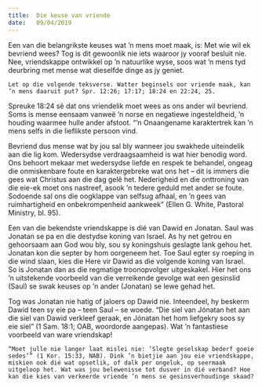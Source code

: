```yaml
---
title:  Die keuse van vriende
date:   09/04/2019
---
```


Een van die belangrikste keuses wat ’n mens moet maak, is: Met wie wil ek bevriend wees? Tog is dit gewoonlik nie iets waaroor jy vooraf besluit nie. Nee, vriendskappe ontwikkel op ’n natuurlike wyse, soos wat ’n mens tyd deurbring met mense wat dieselfde dinge as jy geniet. 

`Let op die volgende teksverse. Watter beginsels oor vriende maak, kan ’n mens daaruit put? Spr. 12:26; 17:17; 18:24 en 22:24, 25.` 

Spreuke 18:24 sê dat ons vriendelik moet wees as ons ander wil bevriend. Soms is mense eensaam vanweë ’n norse en negatiewe ingesteldheid, ’n houding waarmee hulle ander afstoot. “’n Onaangename karaktertrek kan ’n mens selfs in die lieflikste persoon vind. 

Bevriend dus mense wat by jou sal bly wanneer jou swakhede uiteindelik aan die lig kom. Wedersydse verdraagsaamheid is wat hier benodig word. Ons behoort mekaar met wedersydse liefde en respek te behandel, ongeag die onmiskenbare foute en karaktergebreke wat ons het – dit is immers die gees wat Christus aan die dag gelê het. Nederigheid en die onttroning van die eie-ek moet ons nastreef, asook ’n tedere geduld met ander se foute. Sodoende sal ons die oogklappe van selfsug afhaal, en ’n gees van ruimhartigheid en onbekrompenheid aankweek” (Ellen G. White, Pastoral Ministry, bl. 95). 

Een van die bekendste vriendskappe is dié van Dawid en Jonatan. Saul was Jonatan se pa en die destydse koning van Israel. As hy net getrou en gehoorsaam aan God wou bly, sou sy koningshuis geslagte lank gehou het. Jonatan kon die septer by hom oorgeneem het. Toe Saul egter sy roeping in die wind slaan, kies die Here vir Dawid as die volgende koning van Israel. So is Jonatan dan as die regmatige troonopvolger uitgeskakel. Hier het ons ’n uitstekende voorbeeld van die verreikende gevolge wat een gesinslid (Saul) se swak keuses op ’n ander (Jonatan) se lewe gehad het. 

Tog was Jonatan nie hatig of jaloers op Dawid nie. Inteendeel, hy beskerm Dawid teen sy eie pa – teen Saul – se woede. “Die siel van Jónatan het aan die siel van Dawid verkleef geraak, en Jónatan het hom liefgekry soos sy eie siel” (1 Sam. 18:1; OAB, woordorde aangepas). Wat ’n fantastiese voorbeeld van ware vriendskap! 

`“Moet julle nie langer laat mislei nie: ‘Slegte geselskap bederf goeie sedes’” (1 Kor. 15:33, NAB). Dink ’n bietjie aan jou eie vriendskappe, miskien ook dié wat opsetlik, of dalk per ongeluk, op seermaak uitgeloop het. Wat was jou belewenisse tot dusver in dié verband? Hoe kan die kies van verkeerde vriende ’n mens se gesinsverhoudinge skaad?`
